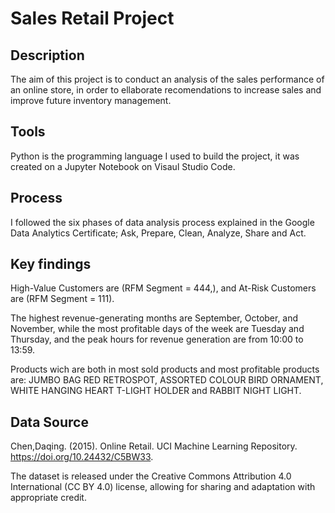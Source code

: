 # Sales Retail Project

## Description
The aim of this project is to conduct an analysis of the sales performance of an online store, in order to ellaborate recomendations to increase sales and improve future inventory management.
## Tools
Python is the programming language I used to build the project, it was created on a Jupyter Notebook on Visaul Studio Code.
## Process
I followed the six phases of data analysis process explained in the Google Data Analytics Certificate; Ask, Prepare, Clean, Analyze, Share and Act.
## Key findings
High-Value Customers are (RFM Segment = 444,), and At-Risk Customers are (RFM Segment = 111).

The highest revenue-generating months are September, October, and November, while the most profitable days of the week are Tuesday and Thursday, and the peak hours for revenue generation are from 10:00 to 13:59.

Products wich are both in most sold products and most profitable products are: JUMBO BAG RED RETROSPOT, ASSORTED COLOUR BIRD ORNAMENT, WHITE HANGING HEART T-LIGHT HOLDER and RABBIT NIGHT LIGHT.

## Data Source
Chen,Daqing. (2015). Online Retail. UCI Machine Learning Repository. https://doi.org/10.24432/C5BW33.

The dataset is released under the Creative Commons Attribution 4.0 International (CC BY 4.0) license, allowing for sharing and adaptation with appropriate credit.
